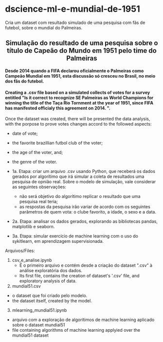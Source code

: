 # dscience-ml-e-mundial-de-1951
Cria um dataset com resultado simulado de uma pesquisa com fãs de futebol, sobre o mundial do Palmeiras.

## <center>Simulação do resultado de uma pesquisa sobre o título de Capeão do Mundo em 1951 pelo time do Palmeiras</center>
#### Desde 2014 quando a FIFA declarou oficialmente o Palmeiras como Campeão Mundial em 1951, esta discussão só cresceu no Brasil, no meio dos fâs do futebol.
#### Creating a .csv file based on a simulated collects of votes for a survey entitled "Is it correct to recognize SE Palmeiras as World Champions for winning the title of the Taça Rio Tornment at the year of 1951, since FIFA has manifested officialy this agreement on 2014. ". 
Once the dataset was created, there will be presented the data analysis, with the porpose to prove votes changes accord to the followed aspects:
- date of vote;
- the favorite brazillian futbol club of the voter;
- the age of the voter, and;
- the genre of the voter.

- 1a. Etapa: criar um arquivo .csv usando Python, que receberá os dados gerados por algorítimo que irá simular a coleta de resultados uma pesquisa de opnião real. Sobre o modelo de simulação, vale considerar as seguintes observações:
    + não será objetivo do algorítimo replicar o resultado que uma pesquisa real teria;
    + as respostas da pesquisa irão variar de acordo com os seguintes parâmetros de quem vota: o clube favorito, a idade, o sexo e a data.

- 2a. Etapa: analisar os dados gerados, explorando as bibliotecas pandas, matplotlib e seaborn.

- 3a. Etapa: simular exercício de machine learning com o uso do sykitlearn, em aprendizagem supervisionada.

Arquivos/Files:
1. csv_e_analise.ipynb  
   - É o primeiro arquivo e contém desde a criação do dataset ".csv" à análise exploratória dos dados.
   - Its first file, contains the creation of dataset's '.csv' file, and exploratory analysis of data.
2. mundial51.csv
  - o dataset que foi criado pelo modelo.
  - the dataset itself, created by the model.

3. mlearning_mundial51.ipynb
  - arquivo com a exploração de algorítimos de machine learning aplicado sobre o dataset mundial51
  - file containing algorithms of machine learning applyied over the mundial51 dataset
